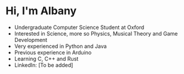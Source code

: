 # Hi, I'm Albany
- Undergraduate Computer Science Student at Oxford
- Interested in Science, more so Physics, Musical Theory and Game Development
- Very experienced in Python and Java
- Previous experience in Arduino
- Learning C, C++ and Rust
- LinkedIn: [To be added]
